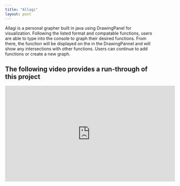 ```yaml
---
title: "Allagi"
layout: post
---
```


Allagi is a personal grapher built in java using DrawingPanel for visualization. Following the listed format and compatable functions, users are able to type into the console to graph their desired functions. From there, the function will be displayed on the in the DrawingPannel and will show any intersections with other functions. Users can continue to add functions or create a new graph.

The following video provides a run-through of this project
---
<iframe width="560" height="315" src="https://www.youtube.com/embed/pwk1ajP8FxY" title="YouTube video player" frameborder="0" allow="accelerometer; autoplay; clipboard-write; encrypted-media; gyroscope; picture-in-picture" allowfullscreen></iframe>
